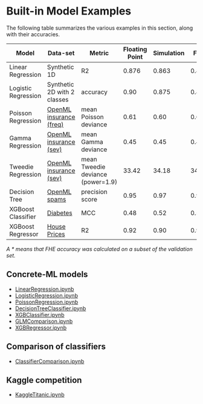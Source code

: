 # Built-in Model Examples

The following table summarizes the various examples in this section, along with their accuracies.

| Model               | Data-set                                                  | Metric                            | Floating Point | Simulation | FHE    |
| ------------------- | --------------------------------------------------------- | --------------------------------- | -------------- | ---------- | ------ |
| Linear Regression   | Synthetic 1D                                              | R2                                | 0.876          | 0.863      | 0.863  |
| Logistic Regression | Synthetic 2D with 2 classes                               | accuracy                          | 0.90           | 0.875      | 0.875  |
| Poisson Regression  | [OpenML insurance (freq)](https://www.openml.org/d/41214) | mean Poisson deviance             | 0.61           | 0.60       | 0.60   |
| Gamma Regression    | [OpenML insurance (sev)](https://www.openml.org/d/41215)  | mean Gamma deviance               | 0.45           | 0.45       | 0.45   |
| Tweedie Regression  | [OpenML insurance (sev)](https://www.openml.org/d/41215)  | mean Tweedie deviance (power=1.9) | 33.42          | 34.18      | 34.18  |
| Decision Tree       | [OpenML spams](https://www.openml.org/d/44)               | precision score                   | 0.95           | 0.97       | 0.97\* |
| XGBoost Classifier  | [Diabetes](https://www.openml.org/d/37)                   | MCC                               | 0.48           | 0.52       | 0.52\* |
| XGBoost Regressor   | [House Prices](https://www.openml.org/d/43926)            | R2                                | 0.92           | 0.90       | 0.90\* |

_A * means that FHE accuracy was calculated on a subset of the validation set._

## Concrete-ML models

- [LinearRegression.ipynb](https://github.com/zama-ai/concrete-ml/blob/release/0.4.x/docs/advanced_examples/LinearRegression.ipynb)
- [LogisticRegression.ipynb](https://github.com/zama-ai/concrete-ml/blob/release/0.4.x/docs/advanced_examples/LogisticRegression.ipynb)
- [PoissonRegression.ipynb](https://github.com/zama-ai/concrete-ml/blob/release/0.4.x/docs/advanced_examples/PoissonRegression.ipynb)
- [DecisionTreeClassifier.ipynb](https://github.com/zama-ai/concrete-ml/blob/release/0.4.x/docs/advanced_examples/DecisionTreeClassifier.ipynb)
- [XGBClassifier.ipynb](https://github.com/zama-ai/concrete-ml/blob/release/0.4.x/docs/advanced_examples/XGBClassifier.ipynb)
- [GLMComparison.ipynb](https://github.com/zama-ai/concrete-ml/blob/release/0.4.x/docs/advanced_examples/GLMComparison.ipynb)
- [XGBRegressor.ipynb](https://github.com/zama-ai/concrete-ml/blob/release/0.4.x/docs/advanced_examples/XGBRegressor.ipynb)

## Comparison of classifiers

- [ClassifierComparison.ipynb](https://github.com/zama-ai/concrete-ml/blob/release/0.4.x/docs/advanced_examples/ClassifierComparison.ipynb)

## Kaggle competition

- [KaggleTitanic.ipynb](https://github.com/zama-ai/concrete-ml/blob/release/0.4.x/docs/advanced_examples/KaggleTitanic.ipynb)
